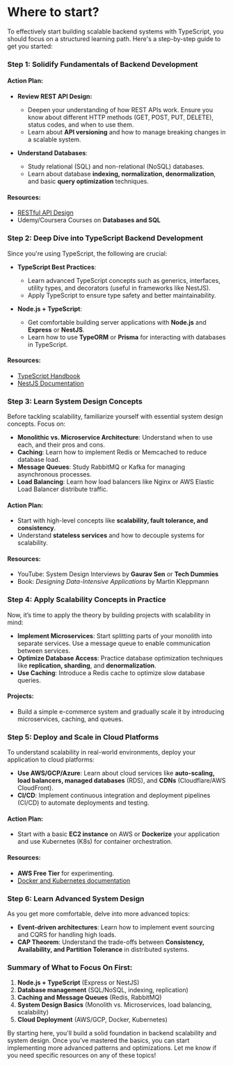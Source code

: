 # Where to start?

To effectively start building scalable backend systems with TypeScript, you should focus on a structured learning path. Here's a step-by-step guide to get you started:

### Step 1: **Solidify Fundamentals of Backend Development**

#### Action Plan:

- **Review REST API Design:**

  - Deepen your understanding of how REST APIs work. Ensure you know about different HTTP methods (GET, POST, PUT, DELETE), status codes, and when to use them.
  - Learn about **API versioning** and how to manage breaking changes in a scalable system.

- **Understand Databases**:
  - Study relational (SQL) and non-relational (NoSQL) databases.
  - Learn about database **indexing, normalization, denormalization**, and basic **query optimization** techniques.

#### Resources:

- [RESTful API Design](https://restfulapi.net/)
- Udemy/Coursera Courses on **Databases and SQL**

### Step 2: **Deep Dive into TypeScript Backend Development**

Since you're using TypeScript, the following are crucial:

- **TypeScript Best Practices**:

  - Learn advanced TypeScript concepts such as generics, interfaces, utility types, and decorators (useful in frameworks like NestJS).
  - Apply TypeScript to ensure type safety and better maintainability.

- **Node.js + TypeScript**:
  - Get comfortable building server applications with **Node.js** and **Express** or **NestJS**.
  - Learn how to use **TypeORM** or **Prisma** for interacting with databases in TypeScript.

#### Resources:

- [TypeScript Handbook](https://www.typescriptlang.org/docs/)
- [NestJS Documentation](https://docs.nestjs.com/)

### Step 3: **Learn System Design Concepts**

Before tackling scalability, familiarize yourself with essential system design concepts. Focus on:

- **Monolithic vs. Microservice Architecture**: Understand when to use each, and their pros and cons.
- **Caching**: Learn how to implement Redis or Memcached to reduce database load.
- **Message Queues**: Study RabbitMQ or Kafka for managing asynchronous processes.
- **Load Balancing**: Learn how load balancers like Nginx or AWS Elastic Load Balancer distribute traffic.

#### Action Plan:

- Start with high-level concepts like **scalability, fault tolerance, and consistency**.
- Understand **stateless services** and how to decouple systems for scalability.

#### Resources:

- YouTube: System Design Interviews by **Gaurav Sen** or **Tech Dummies**
- Book: _Designing Data-Intensive Applications_ by Martin Kleppmann

### Step 4: **Apply Scalability Concepts in Practice**

Now, it’s time to apply the theory by building projects with scalability in mind:

- **Implement Microservices**: Start splitting parts of your monolith into separate services. Use a message queue to enable communication between services.
- **Optimize Database Access**: Practice database optimization techniques like **replication, sharding**, and **denormalization**.
- **Use Caching**: Introduce a Redis cache to optimize slow database queries.

#### Projects:

- Build a simple e-commerce system and gradually scale it by introducing microservices, caching, and queues.

### Step 5: **Deploy and Scale in Cloud Platforms**

To understand scalability in real-world environments, deploy your application to cloud platforms:

- **Use AWS/GCP/Azure**: Learn about cloud services like **auto-scaling, load balancers, managed databases** (RDS), and **CDNs** (Cloudflare/AWS CloudFront).
- **CI/CD**: Implement continuous integration and deployment pipelines (CI/CD) to automate deployments and testing.

#### Action Plan:

- Start with a basic **EC2 instance** on AWS or **Dockerize** your application and use Kubernetes (K8s) for container orchestration.

#### Resources:

- **AWS Free Tier** for experimenting.
- [Docker and Kubernetes documentation](https://kubernetes.io/docs/)

### Step 6: **Learn Advanced System Design**

As you get more comfortable, delve into more advanced topics:

- **Event-driven architectures**: Learn how to implement event sourcing and CQRS for handling high loads.
- **CAP Theorem**: Understand the trade-offs between **Consistency, Availability, and Partition Tolerance** in distributed systems.

### Summary of What to Focus On First:

1. **Node.js + TypeScript** (Express or NestJS)
2. **Database management** (SQL/NoSQL, indexing, replication)
3. **Caching and Message Queues** (Redis, RabbitMQ)
4. **System Design Basics** (Monolith vs. Microservices, load balancing, scalability)
5. **Cloud Deployment** (AWS/GCP, Docker, Kubernetes)

By starting here, you'll build a solid foundation in backend scalability and system design. Once you’ve mastered the basics, you can start implementing more advanced patterns and optimizations. Let me know if you need specific resources on any of these topics!
